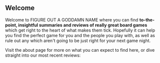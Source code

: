 ## Welcome

Welcome to FIGURE OUT A GODDAMN NAME where you can find **to-the-point, insightful summaries and reviews of really great board games** which get right to the heart of what makes them tick. Hopefully it can help you find the perfect game for you and the people you play with, as well as rule out any which aren't going to be just right for your next game night.

Visit the about page for more on what you can expect to find here, or dive straight into our most recent reviews:
